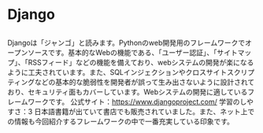 # Django

##

Djangoは「ジャンゴ」と読みます。Pythonのweb開発用のフレームワークでオープンソースです。基本的なWebの機能である、「ユーザー認証」、「サイトマップ」、「RSSフィード」などの機能を備えており、webシステムの開発が楽になるように工夫されています。また、SQLインジェクションやクロスサイトスクリプティングなどの基本的な脆弱性を開発者が誤って生み出さないように設計されており、セキュリティ面もカバーしています。Webシステムの開発に適しているフレームワークです。 公式サイト：https://www.djangoproject.com/ 学習のしやすさ：3 日本語書籍が出ていて書店でも販売されていました。また、ネット上での情報も今回紹介するフレームワークの中で一番充実している印象です。

